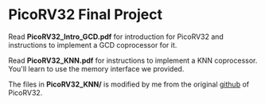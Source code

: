 # PicoRV32 Final Project

Read **PicoRV32_Intro_GCD.pdf** for introduction for PicoRV32 and instructions to implement a GCD coprocessor for it.

Read **PicoRV32_KNN.pdf** for instructions to implement a KNN coprocessor. You'll learn to use the memory interface we provided.

The files in **PicoRV32_KNN/** is modified by me from the original [github](https://github.com/cliffordwolf/picorv32) of PicoRV32.
